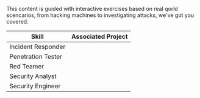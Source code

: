 This content is guided with interactive exercises based on real qorld scencarios, from hacking machines to investigating attacks, we've got you covered.



| Skill                                         | Associated Project         |
|-----------------------------------------------|----------------------------|
| Incident Responder        | |
| Penetration Tester | |
| Red Teamer        | |
| Security Analyst      | |
| Security Engineer                  | |





